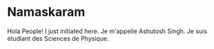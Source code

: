 # Namaskaram
Hola  People! I just initiated here.
Je m'appelle Ashutosh Singh. Je suis étudiant des Sciences de Physique. 
